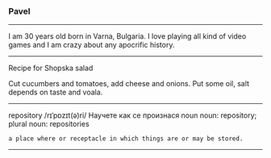 ### Pavel 

---

I am 30 years old born in Varna, Bulgaria. 
I love playing all kind of video games and I am crazy about any apocrific history. 

---

Recipe for Shopska salad

Cut cucumbers and tomatoes, add cheese and onions. Put some oil, salt depends on taste and voala.

---

repository
/rɪˈpɒzɪt(ə)ri/
Научете как се произнася
noun
noun: repository; plural noun: repositories

    a place where or receptacle in which things are or may be stored.

---



